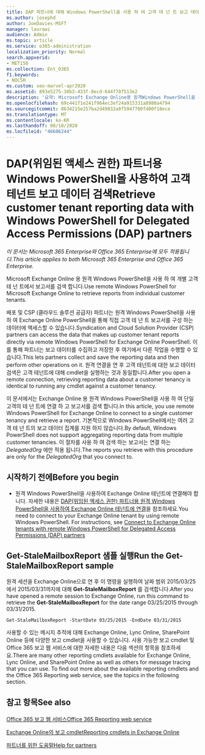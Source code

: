 ```yaml
---
title: DAP 파트너에 대해 Windows PowerShell을 사용 하 여 고객 테 넌 트 보고 데이터 검색
ms.author: josephd
author: JoeDavies-MSFT
manager: laurawi
audience: Admin
ms.topic: article
ms.service: o365-administration
localization_priority: Normal
search.appverid:
- MET150
ms.collection: Ent_O365
f1.keywords:
- NOCSH
ms.custom: seo-marvel-apr2020
ms.assetid: 893e5275-30b3-433f-8ecd-644f78f513e2
description: '요약: Microsoft Exchange Online용 원격Windows PowerShell을 사용하여 개별 고객 테넌트에서 보고서를 검색합니다.'
ms.openlocfilehash: 69c441f1e241f964ec3ef24a915331a8980a4794
ms.sourcegitcommit: 8634215e257ba2d49832a8f5947700fd00f18ece
ms.translationtype: MT
ms.contentlocale: ko-KR
ms.lasthandoff: 08/10/2020
ms.locfileid: "46606244"
---
```

# <a name="retrieve-customer-tenant-reporting-data-with-windows-powershell-for-delegated-access-permissions-dap-partners"></a><span data-ttu-id="f6d5c-103">DAP(위임된 액세스 권한) 파트너용 Windows PowerShell을 사용하여 고객 테넌트 보고 데이터 검색</span><span class="sxs-lookup"><span data-stu-id="f6d5c-103">Retrieve customer tenant reporting data with Windows PowerShell for Delegated Access Permissions (DAP) partners</span></span>

<span data-ttu-id="f6d5c-104">*이 문서는 Microsoft 365 Enterprise와 Office 365 Enterprise에 모두 적용됩니다.*</span><span class="sxs-lookup"><span data-stu-id="f6d5c-104">*This article applies to both Microsoft 365 Enterprise and Office 365 Enterprise.*</span></span>

<span data-ttu-id="f6d5c-105">Microsoft Exchange Online 용 원격 Windows PowerShell을 사용 하 여 개별 고객 테 넌 트에서 보고서를 검색 합니다.</span><span class="sxs-lookup"><span data-stu-id="f6d5c-105">Use remote Windows PowerShell for Microsoft Exchange Online to retrieve reports from individual customer tenants.</span></span>
  
<span data-ttu-id="f6d5c-106">배포 및 CSP (클라우드 솔루션 공급자) 파트너는 원격 Windows PowerShell을 사용 하 여 Exchange Online PowerShell을 통해 직접 고객 테 넌 트 보고서를 구성 하는 데이터에 액세스할 수 있습니다.</span><span class="sxs-lookup"><span data-stu-id="f6d5c-106">Syndication and Cloud Solution Provider (CSP) partners can access the data that makes up customer tenant reports directly via remote Windows PowerShell for Exchange Online PowerShell.</span></span> <span data-ttu-id="f6d5c-107">이를 통해 파트너는 보고 데이터를 수집하고 저장한 후 여기에서 다른 작업을 수행할 수 있습니다.</span><span class="sxs-lookup"><span data-stu-id="f6d5c-107">This lets partners collect and save the reporting data and then perform other operations on it.</span></span> <span data-ttu-id="f6d5c-108">원격 연결을 연 후 고객 테넌트에 대한 보고 데이터 검색은 고객 테넌트에 대해 cmdlet을 실행하는 것과 동일합니다.</span><span class="sxs-lookup"><span data-stu-id="f6d5c-108">After you open a remote connection, retrieving reporting data about a customer tenancy is identical to running any cmdlet against a customer tenancy.</span></span>
  
<span data-ttu-id="f6d5c-109">이 문서에서는 Exchange Online 용 원격 Windows PowerShell을 사용 하 여 단일 고객의 테 넌 트에 연결 하 고 보고서를 검색 합니다.</span><span class="sxs-lookup"><span data-stu-id="f6d5c-109">In this article, you use remote Windows PowerShell for Exchange Online to connect to a single customer tenancy and retrieve a report.</span></span> <span data-ttu-id="f6d5c-110">기본적으로 Windows PowerShell에서는 여러 고객 테 넌 트의 보고 데이터 집계를 지원 하지 않습니다.</span><span class="sxs-lookup"><span data-stu-id="f6d5c-110">By default, Windows PowerShell does not support aggregating reporting data from multiple customer tenancies.</span></span> <span data-ttu-id="f6d5c-111">이 절차를 사용 하 여 검색 하는 보고서는 연결 하는 _DelegatedOrg_ 에만 적용 됩니다.</span><span class="sxs-lookup"><span data-stu-id="f6d5c-111">The reports you retrieve with this procedure are only for the  _DelegatedOrg_ that you connect to.</span></span>
  
 
## <a name="before-you-begin"></a><span data-ttu-id="f6d5c-112">시작하기 전에</span><span class="sxs-lookup"><span data-stu-id="f6d5c-112">Before you begin</span></span>

- <span data-ttu-id="f6d5c-p103">원격 Windows PowerShell을 사용하여 Exchange Online 테넌트에 연결해야 합니다. 자세한 내용은 [DAP(위임된 액세스 권한) 파트너용 원격 Windows PowerShell을 사용하여 Exchange Online 테넌트에 연결](connect-to-exchange-online-tenants-with-remote-windows-powershell-for-delegated.md)을 참조하세요.</span><span class="sxs-lookup"><span data-stu-id="f6d5c-p103">You need to connect to your Exchange Online tenant by using remote Windows PowerShell. For instructions, see [Connect to Exchange Online tenants with remote Windows PowerShell for Delegated Access Permissions (DAP) partners](connect-to-exchange-online-tenants-with-remote-windows-powershell-for-delegated.md)</span></span>
    
## <a name="run-the-get-stalemailboxreport-sample"></a><span data-ttu-id="f6d5c-115">Get-StaleMailboxReport 샘플 실행</span><span class="sxs-lookup"><span data-stu-id="f6d5c-115">Run the Get-StaleMailboxReport sample</span></span>

<span data-ttu-id="f6d5c-116">원격 세션을 Exchange Online으로 연 후 이 명령을 실행하여 날짜 범위 2015/03/25에서 2015/03/31까지에 대해 **Get-StaleMailboxReport** 를 검색합니다.</span><span class="sxs-lookup"><span data-stu-id="f6d5c-116">After you have opened a remote session to Exchange Online, run this command to retrieve the **Get-StaleMailboxReport** for the date range 03/25/2015 through 03/31/2015.</span></span>
  
```
Get-StaleMailboxReport -StartDate 03/25/2015 -EndDate 03/31/2015
```

<span data-ttu-id="f6d5c-p104">사용할 수 있는 메시지 추적에 대해 Exchange Online, Lync Online, SharePoint Online 등에 다양한 보고 cmdlet을 사용할 수 있습니다. 사용 가능한 보고 cmdlet 및 Office 365 보고 웹 서비스에 대한 자세한 내용은 다음 섹션의 항목을 참조하세요.</span><span class="sxs-lookup"><span data-stu-id="f6d5c-p104">There are many other reporting cmdlets available for Exchange Online, Lync Online, and SharePoint Online as well as others for message tracing that you can use. To find out more about the available reporting cmdlets and the Office 365 Reporting web service, see the topics in the following section.</span></span>
  
## <a name="see-also"></a><span data-ttu-id="f6d5c-119">참고 항목</span><span class="sxs-lookup"><span data-stu-id="f6d5c-119">See also</span></span>

#### 

[<span data-ttu-id="f6d5c-120">Office 365 보고 웹 서비스</span><span class="sxs-lookup"><span data-stu-id="f6d5c-120">Office 365 Reporting web service</span></span>](https://go.microsoft.com/fwlink/p/?LinkId=532777)
  
[<span data-ttu-id="f6d5c-121">Exchange Online의 보고 cmdlet</span><span class="sxs-lookup"><span data-stu-id="f6d5c-121">Reporting cmdlets in Exchange Online</span></span>](https://go.microsoft.com/fwlink/p/?LinkId=526430)
  
[<span data-ttu-id="f6d5c-122">파트너를 위한 도움말</span><span class="sxs-lookup"><span data-stu-id="f6d5c-122">Help for partners</span></span>](https://go.microsoft.com/fwlink/p/?LinkID=533477)

